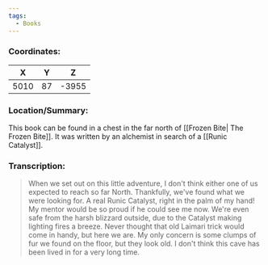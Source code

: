 ```yaml
---
tags:
  - Books
---
```


### Coordinates:
| **X** | **Y**| **Z** |
|:-----:|:----:|:-----:|
|5010  |87  |-3955  |

### Location/Summary:
This book can be found in a chest in the far north of [[Frozen Bite| The Frozen Bite]]. It was written by an alchemist in search of a [[Runic Catalyst]].

### Transcription:
> When we set out on this little adventure, I don't think either one of us expected to reach so far North. Thankfully, we've found what we were looking for. A real Runic Catalyst, right in the palm of my hand! My mentor would be so proud if he could see me now. We're even safe from the harsh blizzard outside, due to the Catalyst making lighting fires a breeze. Never thought that old Laimari trick would come in handy, but here we are. My only concern is some clumps of fur we found on the floor, but they look old. I don't think this cave has been lived in for a very long time.

